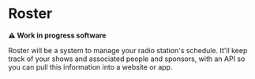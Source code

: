 # Roster
**⚠️ Work in progress software**

Roster will be a system to manage your radio station's schedule. It'll keep track of your shows and associated people and sponsors, with an API so you can pull this information into a website or app.
